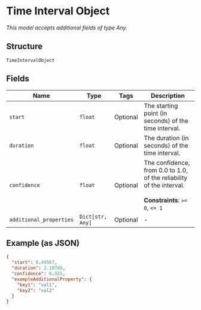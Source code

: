 
# Time Interval Object

*This model accepts additional fields of type Any.*

## Structure

`TimeIntervalObject`

## Fields

| Name | Type | Tags | Description |
|  --- | --- | --- | --- |
| `start` | `float` | Optional | The starting point (in seconds) of the time interval. |
| `duration` | `float` | Optional | The duration (in seconds) of the time interval. |
| `confidence` | `float` | Optional | The confidence, from 0.0 to 1.0, of the reliability of the interval.<br><br>**Constraints**: `>= 0`, `<= 1` |
| `additional_properties` | `Dict[str, Any]` | Optional | - |

## Example (as JSON)

```json
{
  "start": 0.49567,
  "duration": 2.18749,
  "confidence": 0.925,
  "exampleAdditionalProperty": {
    "key1": "val1",
    "key2": "val2"
  }
}
```

